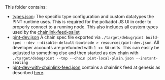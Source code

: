 This folder contains:

* [types.json](./types.json): The specific type configuration and custom datatypes the PINT runtime uses. This is
  required for the polkadot JS UI in order to properly connect to a running node. This also includes all custom types
  used by the [chainlink-feed-pallet](https://github.com/smartcontractkit/chainlink-polkadot)
* [pint-dev.json](pint-dev.json) A chain spec file exported via `./target/debug/pint build-spec --dev --disable-default-bootnode > resources/pint-dev.json`. All developer accounts are prefunded with `1 << 60` units. This can easily be adjusted to something else and then started as dev chain with `./target/debug/pint --tmp --chain pint-local-plain.json --instant-sealing `
* [pint-dev-with-chainlink-feed.json](pint-dev-with-chainlink-feed.json) contains a chainlink feed at genesis as described [here](https://github.com/smartcontractkit/chainlink-polkadot/tree/master/substrate-node-example/specs).